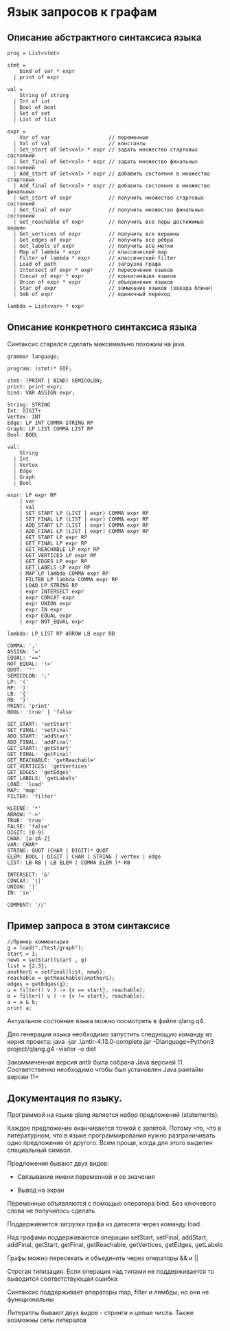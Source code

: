 # Язык запросов к графам

## Описание абстрактного синтаксиса языка

```
prog = List<stmt>

stmt =
    bind of var * expr
  | print of expr

val =
    String of string
  | Int of int
  | Bool of bool
  | Set of set
  | List of list

expr =
    Var of var                   // переменные
  | Val of val                   // константы
  | Set_start of Set<val> * expr // задать множество стартовых состояний
  | Set_final of Set<val> * expr // задать множество финальных состояний
  | Add_start of Set<val> * expr // добавить состояния в множество стартовых
  | Add_final of Set<val> * expr // добавить состояния в множество финальных
  | Get_start of expr            // получить множество стартовых состояний
  | Get_final of expr            // получить множество финальных состояний
  | Get_reachable of expr        // получить все пары достижимых вершин
  | Get_vertices of expr         // получить все вершины
  | Get_edges of expr            // получить все рёбра
  | Get_labels of expr           // получить все метки
  | Map of lambda * expr         // классический map
  | Filter of lambda * expr      // классический filter
  | Load of path                 // загрузка графа
  | Intersect of expr * expr     // пересечение языков
  | Concat of expr * expr        // конкатенация языков
  | Union of expr * expr         // объединение языков
  | Star of expr                 // замыкание языков (звезда Клини)
  | Smb of expr                  // единичный переход

lambda = List<var> * expr
```

## Описание конкретного синтаксиса языка

Синтаксис старался сделать максимально похожим на java.

```
grammar language;

program: (stmt)* EOF;

stmt: (PRINT | BIND) SEMICOLON;
print: print expr;
bind: VAR ASSIGN expr;

String: STRING
Int: DIGIT+
Vertex: INT
Edge: LP INT COMMA STRING RP
Graph: LP LIST COMMA LIST RP
Bool: BOOL

val:
    String
  | Int
  | Vertex
  | Edge
  | Graph
  | Bool

expr: LP expr RP
    | var
    | val
    | SET_START LP (LIST | expr) COMMA expr RP
    | SET_FINAL LP (LIST | expr) COMMA expr RP
    | ADD_START LP (LIST | expr) COMMA expr RP
    | ADD_FINAL LP (LIST | expr) COMMA expr RP
    | GET_START LP expr RP
    | GET_FINAL LP expr RP
    | GET_REACHABLE LP expr RP
    | GET_VERTICES LP expr RP
    | GET_EDGES LP expr RP
    | GET_LABELS LP expr RP
    | MAP LP lambda COMMA expr RP
    | FILTER LP lambda COMMA expr RP
    | LOAD LP STRING RP
    | expr INTERSECT expr
    | expr CONCAT expr
    | expr UNION expr
    | expr IN expr
    | expr EQUAL expr
    | expr NOT_EQUAL expr

lambda: LP LIST RP ARROW LB expr RB

COMMA: ','
ASSIGN: '='
EQUAL: '=='
NOT_EQUAL: '!='
QUOT: '"'
SEMICOLON: ';'
LP: '('
RP: ')'
LB: '{'
RB: '}'
PRINT: 'print'
BOOL: 'true' | 'false'

SET_START: 'setStart'
SET_FINAL: 'setFinal'
ADD_START: 'addStart'
ADD_FINAL: 'addFinal'
GET_START: 'getStart'
GET_FINAL: 'getFinal'
GET_REACHABLE: 'getReachable'
GET_VERTICES: 'getVertices'
GET_EDGES: 'getEdges'
GET_LABELS: 'getLabels'
LOAD: 'load'
MAP: 'map'
FILTER: 'filter'

KLEENE: '*'
ARROW: '->'
TRUE: 'true'
FALSE: 'false'
DIGIT: [0-9]
CHAR: [a-zA-Z]
VAR: CHAR*
STRING: QUOT (CHAR | DIGIT)* QUOT
ELEM: BOOL | DIGIT | CHAR | STRING | vertex | edge
LIST: LB RB | LB ELEM ( COMMA ELEM )* RB

INTERSECT: '&'
CONCAT: '||'
UNION: '|'
IN: 'in'

COMMENT: '//'
```
## Пример запроса в этом синтаксисе
```
//Пример комментария
g = load("./test/graph");
start = 1;
newG = setStart(start , g)
list = {2,3};
anotherG = setFinal(list, newG);
reachable = getReachable(anotherG);
edges = getEdges(g);
u = filter(( v ) -> {v == start}, reachable);
b = filter(( v ) -> {v != start}, reachable);
a = u & b;
print a;
```

Актуальное состояние языка можно посмотреть в файле qlang.q4.

Для генерации языка необходимо запустить следующую команду из корня проекта:
java -jar .\antlr-4.13.0-complete.jar -Dlanguage=Python3 project/qlang.g4 -visitor -o dist

Закоммиченная версия antlr была собрана Java версией 11. Соответственно необходимо чтобы был установлен Java рантайм версии 11+

## Документация по языку.

Программой на языке qlang является набор предложений (statements). 

Каждое предложение оканчивается точкой с запятой. Потому что, что в литературном, что в языке программирования нужно разграничивать одно предложение от другого.
Всем проще, когда для этого выделен специальный символ.

Предложения бывают двух видов:

- Связывание имени переменной и ее значения

- Вывод на экран 

Переменные объявляются с помощью оператора bind. Без ключевого слова не получилось сделать

Поддерживается загрузка графа из датасета через команду load.

Над графами поддерживаются операции setStart, setFinal, addStart, addFinal, getStart, getFinal, getReachable, getVertices, getEdges, getLabels

Графы можно пересекать и объединять через операторы && и ||

Строгая типизация. Если операция над типами не поддерживается то выводится соответствующая ошибка

Синтаксис поддерживает операторы map, filter и лямбды, но они не функциональны

Литератлы бывают двух видов - стринги и целые числа. Также возможны сеты литералов
